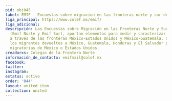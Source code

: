 ```yaml
---
pid: obj045
label: EMIF - Encuestas sobre migracion en las fronteras norte y sur de Mexico
liga_principal: https://www.colef.mx/emif/
liga_adicional: 
descripción: Las Encuestas sobre Migración en las Fronteras Norte y Sur de México
  (Emif Norte y Emif Sur), aportan elementos para medir y caracterizar flujos migratorios
  a través de las fronteras México-Estados Unidos y México-Guatemala, así como de
  los migrantes devueltos a México, Guatemala, Honduras y El Salvador por autoridades
  migratorias de México o Estados Unidos.
creadorxs: Colegio de la Frontera Norte
información_de_contacto: emifmail@colef.mx
facebook: 
twitter: 
instagram: 
estatus: activo
order: '044'
layout: united_item
collection: united
---
```

